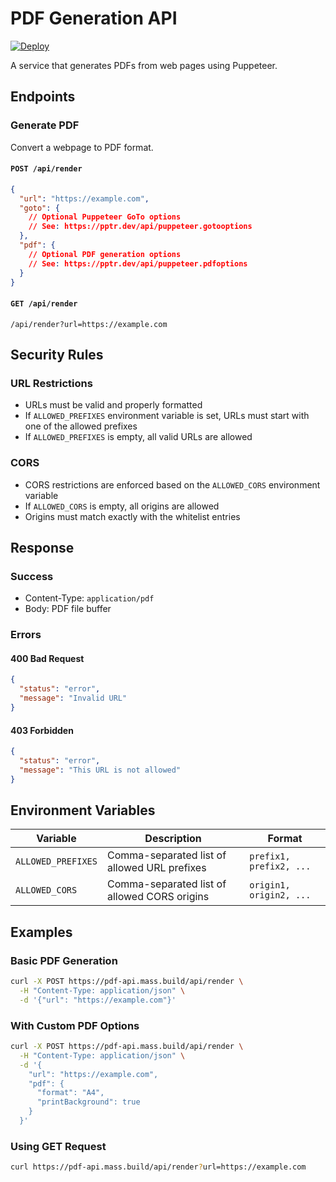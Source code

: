 # PDF Generation API

[![Deploy](https://www.herokucdn.com/deploy/button.svg)](https://heroku.com/deploy?template=https://github.com/abir-taheer/simple-url-to-pdf)


A service that generates PDFs from web pages using Puppeteer.

## Endpoints

### Generate PDF
Convert a webpage to PDF format.

#### `POST /api/render`
```json
{
  "url": "https://example.com",
  "goto": {
    // Optional Puppeteer GoTo options
    // See: https://pptr.dev/api/puppeteer.gotooptions
  },
  "pdf": {
    // Optional PDF generation options
    // See: https://pptr.dev/api/puppeteer.pdfoptions
  }
}
```

#### `GET /api/render`
```
/api/render?url=https://example.com
```

## Security Rules

### URL Restrictions
- URLs must be valid and properly formatted
- If `ALLOWED_PREFIXES` environment variable is set, URLs must start with one of the allowed prefixes
- If `ALLOWED_PREFIXES` is empty, all valid URLs are allowed

### CORS
- CORS restrictions are enforced based on the `ALLOWED_CORS` environment variable
- If `ALLOWED_CORS` is empty, all origins are allowed
- Origins must match exactly with the whitelist entries

## Response

### Success
- Content-Type: `application/pdf`
- Body: PDF file buffer

### Errors

#### 400 Bad Request
```json
{
  "status": "error",
  "message": "Invalid URL"
}
```

#### 403 Forbidden
```json
{
  "status": "error",
  "message": "This URL is not allowed"
}
```

## Environment Variables

| Variable | Description | Format |
|----------|-------------|---------|
| `ALLOWED_PREFIXES` | Comma-separated list of allowed URL prefixes | `prefix1, prefix2, ...` |
| `ALLOWED_CORS` | Comma-separated list of allowed CORS origins | `origin1, origin2, ...` |

## Examples

### Basic PDF Generation
```bash
curl -X POST https://pdf-api.mass.build/api/render \
  -H "Content-Type: application/json" \
  -d '{"url": "https://example.com"}'
```

### With Custom PDF Options
```bash
curl -X POST https://pdf-api.mass.build/api/render \
  -H "Content-Type: application/json" \
  -d '{
    "url": "https://example.com",
    "pdf": {
      "format": "A4",
      "printBackground": true
    }
  }'
```

### Using GET Request
```bash
curl https://pdf-api.mass.build/api/render?url=https://example.com
```
